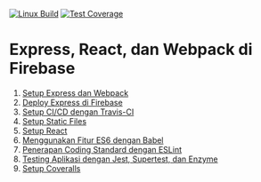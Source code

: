 [![Linux Build][travis-image]][travis-url]
[![Test Coverage][coveralls-image]][coveralls-url]

# Express, React, dan Webpack di Firebase

1. [Setup Express dan Webpack](https://github.com/ynwd/express-react/tree/setup-express)
2. [Deploy Express di Firebase](https://github.com/ynwd/express-react/tree/setup-firebase)
3. [Setup CI/CD dengan Travis-CI](https://github.com/ynwd/express-react/tree/setup-travis)
4. [Setup Static Files](https://github.com/ynwd/express-react/tree/setup-static-files)
5. [Setup React](https://github.com/ynwd/express-react/tree/setup-react)
6. [Menggunakan Fitur ES6 dengan Babel](https://github.com/ynwd/express-react/tree/setup-babel)
7. [Penerapan Coding Standard dengan ESLint](https://github.com/ynwd/express-react/tree/setup-eslint)
8. [Testing Aplikasi dengan Jest, Supertest, dan Enzyme](https://github.com/ynwd/express-react/tree/setup-test)
9. [Setup Coveralls](https://github.com/ynwd/express-react/tree/setup-coveralls)


[travis-url]: https://travis-ci.org/ynwd/express-react
[coveralls-url]: https://coveralls.io/r/ynwd/express-react?branch=master
[travis-image]: https://travis-ci.org/ynwd/express-react.svg?branch=master
[coveralls-image]: https://coveralls.io/repos/github/ynwd/express-react/badge.svg?branch=master
